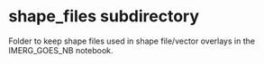 # shape_files subdirectory

Folder to keep shape files used in shape file/vector overlays in the IMERG_GOES_NB notebook.